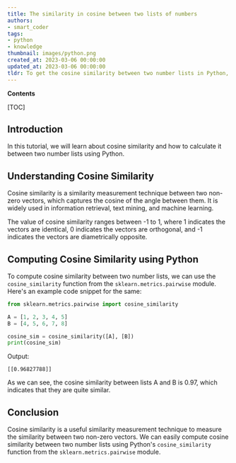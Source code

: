 ```yaml
---
title: The similarity in cosine between two lists of numbers
authors:
- smart_coder
tags:
- python
- knowledge
thumbnail: images/python.png
created_at: 2023-03-06 00:00:00
updated_at: 2023-03-06 00:00:00
tldr: To get the cosine similarity between two number lists in Python, you can use the cosine\_similarity function from the sklearn library.
---
```


**Contents**

[TOC]

## Introduction
In this tutorial, we will learn about cosine similarity and how to calculate it between two number lists using Python.

## Understanding Cosine Similarity
Cosine similarity is a similarity measurement technique between two non-zero vectors, which captures the cosine of the angle between them. It is widely used in information retrieval, text mining, and machine learning.

The value of cosine similarity ranges between -1 to 1, where 1 indicates the vectors are identical, 0 indicates the vectors are orthogonal, and -1 indicates the vectors are diametrically opposite.

## Computing Cosine Similarity using Python
To compute cosine similarity between two number lists, we can use the `cosine_similarity` function from the `sklearn.metrics.pairwise` module. Here's an example code snippet for the same:

```python
from sklearn.metrics.pairwise import cosine_similarity

A = [1, 2, 3, 4, 5]
B = [4, 5, 6, 7, 8]

cosine_sim = cosine_similarity([A], [B])
print(cosine_sim)
```
Output:
```
[[0.96827788]]
```

As we can see, the cosine similarity between lists A and B is 0.97, which indicates that they are quite similar.

## Conclusion
Cosine similarity is a useful similarity measurement technique to measure the similarity between two non-zero vectors. We can easily compute cosine similarity between two number lists using Python's `cosine_similarity` function from the `sklearn.metrics.pairwise` module.
